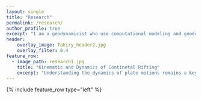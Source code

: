 ```yaml
---
layout: single
title: "Research"
permalink: /research/
author_profile: true
excerpt: "I am a geodynamicist who use computational modeling and geodetic observation to help us understand how the Earth's lithosphere/crust deform and evolve."
header:
    overlay_image: Tahiry_header2.jpg
    overlay_filter: 0.4
feature_row:
  - image_path: research1.jpg
    title: "Kinematic and Dynamics of Continetal Rifting"
    excerpt: "Understanding the dynamics of plate motions remains a key challenge in geosciences. It is well established that there are 3 main far-field forces that drive plate motions (1) lithospheric buoyancy forces arising from lateral gradients of gravitational potential energy (GPE) in the lithosphere; (2) mantle tractions or basal drag that arise from viscous coupling between the lithosphere and convective motions within Earth's mantle; and (3)  slab pull forces that arise from the net pull of slabs descending into the mantle. Over the past few decades, geodetic and paleomagnetic observations have been extensively used to infer plate motions (kinematic), while seismic anisotropy (SKS splitting) observations have been used to infer mantle dynamics. However, there is still lack of understanding of force balance driving plate motions, which is partly due to lack of computational modeling capabilities for testing hypotheses."
---
```

{% include feature_row type="left" %}
